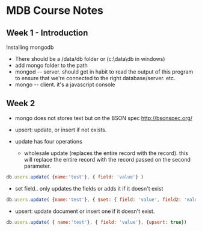 # MDB Course Notes

## Week 1 - Introduction

Installing mongodb 

* There should be a /data/db folder or (c:\data\db in windows)
* add mongo folder to the path
* mongod -- server. should get in habit to read the output of this program to ensure that we're connected to the right database/server. etc.
* mongo -- client. it's a javascript console

## Week 2

* mongo does not stores text but on the BSON spec http://bsonspec.org/

* upsert: update, or insert if not exists.

* update has four operations
  * wholesale update (replaces the entire record with the record). this will replace the entire record with the record passed on the second parameter.

```javascript
db.users.update( {name:'test'}, { field: 'value'} )
```


  * set field.. only updates the fields or adds it if it doesn't exist

```javascript
db.users.update( {name:'test'}, { $set: { field: 'value', field2: 'value2'}})
```
  * upsert: update document or insert one if it doesn't exist.

```javascript
db.users.update( { name:'test'}, { field: 'value'}, {upsert: true})
```



